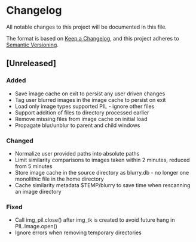 # Changelog

All notable changes to this project will be documented in this file.

The format is based on [Keep a Changelog](https://keepachangelog.com/en/1.1.0/),
and this project adheres to [Semantic Versioning](https://semver.org/spec/v2.0.0.html).

## [Unreleased]

### Added

- Save image cache on exit to persist any user driven changes
- Tag user blurred images in the image cache to persist on exit
- Load only image types supported PIL - ignore other files
- Support addition of files to directory processed earlier
- Remove missing files from image cache on initial load
- Propagate blur/unblur to parent and child windows

### Changed

- Normalize user provided paths into absolute paths
- Limit similarity comparisons to images taken within 2 minutes, reduced from 5 minutes
- Store image cache in the source directory as blurry.db - no longer one monolithic file in the home directory
- Cache similarity metadata $TEMP/blurry to save time when rescanning an image directory

### Fixed

- Call img_pil.close() after img_tk is created to avoid future hang in PIL.Image.open()
- Ignore errors when removing temporary directories